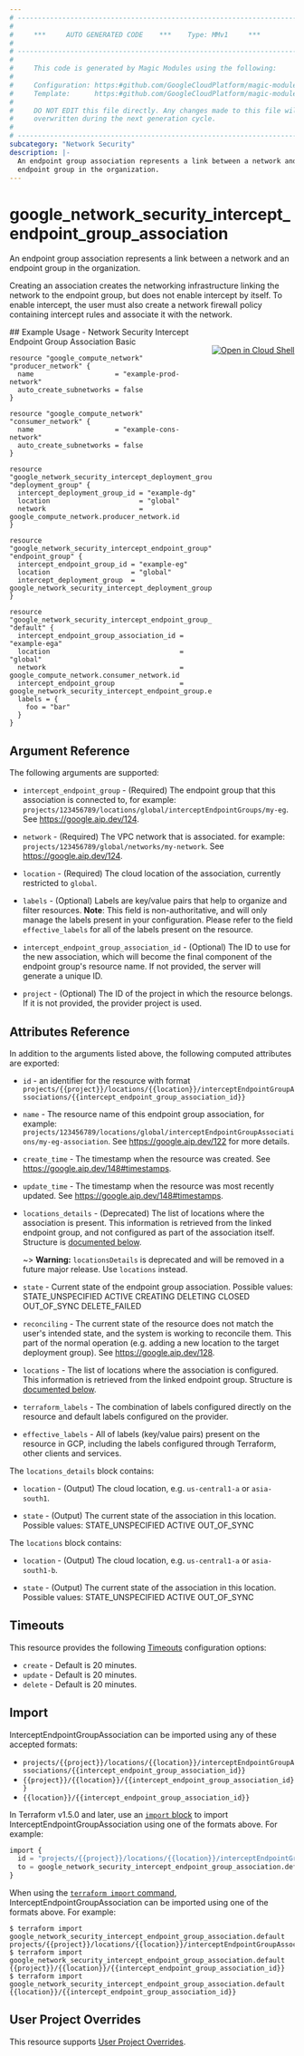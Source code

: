 ```yaml
---
# ----------------------------------------------------------------------------
#
#     ***     AUTO GENERATED CODE    ***    Type: MMv1     ***
#
# ----------------------------------------------------------------------------
#
#     This code is generated by Magic Modules using the following:
#
#     Configuration: https:#github.com/GoogleCloudPlatform/magic-modules/tree/main/mmv1/products/networksecurity/InterceptEndpointGroupAssociation.yaml
#     Template:      https:#github.com/GoogleCloudPlatform/magic-modules/tree/main/mmv1/templates/terraform/resource.html.markdown.tmpl
#
#     DO NOT EDIT this file directly. Any changes made to this file will be
#     overwritten during the next generation cycle.
#
# ----------------------------------------------------------------------------
subcategory: "Network Security"
description: |-
  An endpoint group association represents a link between a network and an
  endpoint group in the organization.
---
```


# google_network_security_intercept_endpoint_group_association

An endpoint group association represents a link between a network and an
endpoint group in the organization.

Creating an association creates the networking infrastructure linking the
network to the endpoint group, but does not enable intercept by itself.
To enable intercept, the user must also create a network firewall policy
containing intercept rules and associate it with the network.



<div class = "oics-button" style="float: right; margin: 0 0 -15px">
  <a href="https://console.cloud.google.com/cloudshell/open?cloudshell_git_repo=https%3A%2F%2Fgithub.com%2Fterraform-google-modules%2Fdocs-examples.git&cloudshell_image=gcr.io%2Fcloudshell-images%2Fcloudshell%3Alatest&cloudshell_print=.%2Fmotd&cloudshell_tutorial=.%2Ftutorial.md&cloudshell_working_dir=network_security_intercept_endpoint_group_association_basic&open_in_editor=main.tf" target="_blank">
    <img alt="Open in Cloud Shell" src="//gstatic.com/cloudssh/images/open-btn.svg" style="max-height: 44px; margin: 32px auto; max-width: 100%;">
  </a>
</div>
## Example Usage - Network Security Intercept Endpoint Group Association Basic


```hcl
resource "google_compute_network" "producer_network" {
  name                    = "example-prod-network"
  auto_create_subnetworks = false
}

resource "google_compute_network" "consumer_network" {
  name                    = "example-cons-network"
  auto_create_subnetworks = false
}

resource "google_network_security_intercept_deployment_group" "deployment_group" {
  intercept_deployment_group_id = "example-dg"
  location                      = "global"
  network                       = google_compute_network.producer_network.id
}

resource "google_network_security_intercept_endpoint_group" "endpoint_group" {
  intercept_endpoint_group_id = "example-eg"
  location                    = "global"
  intercept_deployment_group  = google_network_security_intercept_deployment_group.deployment_group.id
}

resource "google_network_security_intercept_endpoint_group_association" "default" {
  intercept_endpoint_group_association_id = "example-ega"
  location                                = "global"
  network                                 = google_compute_network.consumer_network.id
  intercept_endpoint_group                = google_network_security_intercept_endpoint_group.endpoint_group.id
  labels = {
    foo = "bar"
  }
}
```

## Argument Reference

The following arguments are supported:


* `intercept_endpoint_group` -
  (Required)
  The endpoint group that this association is connected to, for example:
  `projects/123456789/locations/global/interceptEndpointGroups/my-eg`.
  See https://google.aip.dev/124.

* `network` -
  (Required)
  The VPC network that is associated. for example:
  `projects/123456789/global/networks/my-network`.
  See https://google.aip.dev/124.

* `location` -
  (Required)
  The cloud location of the association, currently restricted to `global`.


* `labels` -
  (Optional)
  Labels are key/value pairs that help to organize and filter resources.
  **Note**: This field is non-authoritative, and will only manage the labels present in your configuration.
  Please refer to the field `effective_labels` for all of the labels present on the resource.

* `intercept_endpoint_group_association_id` -
  (Optional)
  The ID to use for the new association, which will become the final
  component of the endpoint group's resource name. If not provided, the
  server will generate a unique ID.

* `project` - (Optional) The ID of the project in which the resource belongs.
    If it is not provided, the provider project is used.



## Attributes Reference

In addition to the arguments listed above, the following computed attributes are exported:

* `id` - an identifier for the resource with format `projects/{{project}}/locations/{{location}}/interceptEndpointGroupAssociations/{{intercept_endpoint_group_association_id}}`

* `name` -
  The resource name of this endpoint group association, for example:
  `projects/123456789/locations/global/interceptEndpointGroupAssociations/my-eg-association`.
  See https://google.aip.dev/122 for more details.

* `create_time` -
  The timestamp when the resource was created.
  See https://google.aip.dev/148#timestamps.

* `update_time` -
  The timestamp when the resource was most recently updated.
  See https://google.aip.dev/148#timestamps.

* `locations_details` -
  (Deprecated)
  The list of locations where the association is present. This information
  is retrieved from the linked endpoint group, and not configured as part
  of the association itself.
  Structure is [documented below](#nested_locations_details).

  ~> **Warning:** `locationsDetails` is deprecated and will be removed in a future major release. Use `locations` instead.

* `state` -
  Current state of the endpoint group association.
  Possible values:
  STATE_UNSPECIFIED
  ACTIVE
  CREATING
  DELETING
  CLOSED
  OUT_OF_SYNC
  DELETE_FAILED

* `reconciling` -
  The current state of the resource does not match the user's intended state,
  and the system is working to reconcile them. This part of the normal
  operation (e.g. adding a new location to the target deployment group).
  See https://google.aip.dev/128.

* `locations` -
  The list of locations where the association is configured. This information
  is retrieved from the linked endpoint group.
  Structure is [documented below](#nested_locations).

* `terraform_labels` -
  The combination of labels configured directly on the resource
   and default labels configured on the provider.

* `effective_labels` -
  All of labels (key/value pairs) present on the resource in GCP, including the labels configured through Terraform, other clients and services.


<a name="nested_locations_details"></a>The `locations_details` block contains:

* `location` -
  (Output)
  The cloud location, e.g. `us-central1-a` or `asia-south1`.

* `state` -
  (Output)
  The current state of the association in this location.
  Possible values:
  STATE_UNSPECIFIED
  ACTIVE
  OUT_OF_SYNC

<a name="nested_locations"></a>The `locations` block contains:

* `location` -
  (Output)
  The cloud location, e.g. `us-central1-a` or `asia-south1-b`.

* `state` -
  (Output)
  The current state of the association in this location.
  Possible values:
  STATE_UNSPECIFIED
  ACTIVE
  OUT_OF_SYNC

## Timeouts

This resource provides the following
[Timeouts](https://developer.hashicorp.com/terraform/plugin/sdkv2/resources/retries-and-customizable-timeouts) configuration options:

- `create` - Default is 20 minutes.
- `update` - Default is 20 minutes.
- `delete` - Default is 20 minutes.

## Import


InterceptEndpointGroupAssociation can be imported using any of these accepted formats:

* `projects/{{project}}/locations/{{location}}/interceptEndpointGroupAssociations/{{intercept_endpoint_group_association_id}}`
* `{{project}}/{{location}}/{{intercept_endpoint_group_association_id}}`
* `{{location}}/{{intercept_endpoint_group_association_id}}`


In Terraform v1.5.0 and later, use an [`import` block](https://developer.hashicorp.com/terraform/language/import) to import InterceptEndpointGroupAssociation using one of the formats above. For example:

```tf
import {
  id = "projects/{{project}}/locations/{{location}}/interceptEndpointGroupAssociations/{{intercept_endpoint_group_association_id}}"
  to = google_network_security_intercept_endpoint_group_association.default
}
```

When using the [`terraform import` command](https://developer.hashicorp.com/terraform/cli/commands/import), InterceptEndpointGroupAssociation can be imported using one of the formats above. For example:

```
$ terraform import google_network_security_intercept_endpoint_group_association.default projects/{{project}}/locations/{{location}}/interceptEndpointGroupAssociations/{{intercept_endpoint_group_association_id}}
$ terraform import google_network_security_intercept_endpoint_group_association.default {{project}}/{{location}}/{{intercept_endpoint_group_association_id}}
$ terraform import google_network_security_intercept_endpoint_group_association.default {{location}}/{{intercept_endpoint_group_association_id}}
```

## User Project Overrides

This resource supports [User Project Overrides](https://registry.terraform.io/providers/hashicorp/google/latest/docs/guides/provider_reference#user_project_override).
